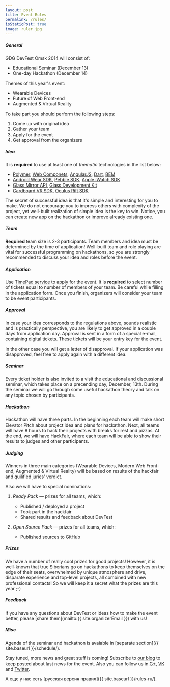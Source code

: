 ```yaml
---
layout: post
title: Event Rules
permalink: /rules/
isStaticPost: true
image: ruler.jpg
---
```


##### General

GDG DevFest Omsk 2014 will consist of:

* Educational Seminar (December 13)
* One-day Hackathon (December 14)

Themes of this year's event:

* Wearable Devices
* Future of Web Front-end
* Augmented & Virtual Reality

To take part you should perform the following steps:

1. Come up with original idea
2. Gather your team
3. Apply for the event
4. Get approval from the organizers

##### Idea
It is **required** to use at least one of *thematic* technologies in the list below:

* [Polymer](https://www.polymer-project.org/), [Web Componets](http://webcomponents.org/), [AngularJS](https://angularjs.org/), [Dart](https://www.dartlang.org/), [BEM](http://bem.info/)
* [Android Wear SDK](https://developer.android.com/wear/index.html), [Pebble SDK](http://developer.getpebble.com/), [Apple iWatch SDK](http://appleinsider.com/articles/14/10/16/apple-announces-watchkit-sdk-for-developers-launches-in-november)
* [Glass Mirror API](https://developers.google.com/glass/), [Glass Development Kit](https://developers.google.com/glass/develop/gdk/)
* [Cardboard VR SDK](https://developers.google.com/cardboard/overview), [Oculus Rift SDK](https://developer.oculus.com/)

The secret of successful idea is that it's simple and interesting for you to make. We do not encourage you to impress others with complexity of the project, yet well-built realization of simple idea is the key to win. Notice, you can create new app on the hackathon or improve already existing one.

##### Team
**Required** team size is 2-3 participants. Team members and idea must be determined by the time of application! Well-built team and role playing are vital for successful programming on hackathons, so you are strongly recommended to discuss your idea and roles before the event.

##### Application
Use [TimePad service](http://gdg-omsk.timepad.ru/event/160828/) to apply for the event. It is **required** to select number of tickets equal to number of members of your team. Be careful while filling in the application form. Once you finish, organizers will consider your team to be event participants.

##### Approval
In case your idea corresponds to the regulations above, sounds realistic and is practically perspective, you are likely to get approved in a couple days from application day. Approval is sent in a form of a special e-mail, containing digital tickets. These tickets will be your entry key for the event.

In the other case you will get a letter of disapproval. If your application was disapproved, feel free to apply again with a different idea.

##### Seminar
Every ticket holder is also invited to a visit the educational and discussional seminar, which takes place on a precending day, December, 13th. During the seminar we will go through some useful hackathon theory and talk on any topic chosen by participants.

##### Hackathon
Hackathon will have three parts. In the beginning each team will make short Elevator Pitch about project idea and plans for hackathon. Next, all teams will have 8 hours to hack their projects with breaks for rest and pizzas. At the end, we will have HackFair, where each team will be able to show their results to judges and other participants.

##### Judging
Winners in three main categories (Wearable Devices, Modern Web Front-end, Augmented & Virtual Reality) will be based on results of the hackfair and quilified juries' verdict. 

Also we will have to special nominations:

1. *Ready Pack* — prizes for all teams, which:
   * Published / deployed a project
   * Took part in the hackfair
   * Shared results and feedback about DevFest

2. *Open Source Pack* — prizes for all teams, which:
   * Published sources to GitHub

##### Prizes
We have a number of really cool prizes for good projects! However, it is well-known that true Siberians go on hackathons to keep themselves on the edge of their seats, overwhelmed by unique atmosphere and drive, disparate experience and top-level projects, all combined with new professional contacts! So we will keep it a secret what the prizes are this year ;-)

##### Feedback
If you have any questions about DevFest or ideas how to make the event better, please [share them](mailto:{{ site.organizerEmail }}) with us!   

##### Misc
Agenda of the seminar and hackathon is avaiable in [separate section]({{ site.baseurl }}/schedule/). 

Stay tuned, more news and great stuff is coming!  Subscribe to [our blog](http://blog.gdgomsk.org) to keep posted about last news for the event. Also you can follow us in [G+](https://plus.google.com/102520175692033125056), [VK](http://vk.com/gdgomsk) and [Twitter](http://twitter.com/gdgomsk).

А еще у нас есть [русская версия правил]({{ site.baseurl }}/rules-ru/).
<img class="img-responsive feature-image" src="{{ site.baseurl }}/img/posts/ruler.jpg" style="display:none">